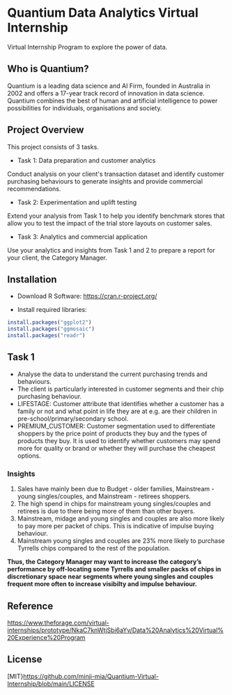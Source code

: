 # Quantium Data Analytics Virtual Internship

Virtual Internship Program to explore the power of data.

## Who is Quantium?

Quantium is a leading data science and AI Firm, founded in Australia in 2002 and offers a 17-year track record of innovation in data science.
Quantium combines the best of human and artificial intelligence to power possibilities for individuals, organisations and society. 

## Project Overview

This project consists of 3 tasks.

+ Task 1: Data preparation and customer analytics

Conduct analysis on your client's transaction dataset and identify customer purchasing behaviours to generate insights and provide commercial recommendations.

+ Task 2: Experimentation and uplift testing

Extend your analysis from Task 1 to help you identify benchmark stores that allow you to test the impact of the trial store layouts on customer sales.

+ Task 3: Analytics and commercial application

Use your analytics and insights from Task 1 and 2 to prepare a report for your client, the Category Manager.

## Installation

+ Download R Software: https://cran.r-project.org/

+ Install required libraries:

```r 
install.packages("ggplot2")
install.packages("ggmosaic")
install.packages("readr")
``` 

## Task 1

+ Analyse the data to understand the current purchasing trends and behaviours.
+ The client is particularly interested in customer segments and their chip purchasing behaviour. 
+ LIFESTAGE: Customer attribute that identifies whether a customer has a family or not and what point in life they are at e.g. are their children in pre-school/primary/secondary school. 
+ PREMIUM_CUSTOMER: Customer segmentation used to differentiate shoppers by the price point of products they buy and the types of products they buy. It is used to identify whether customers may spend more for quality or brand or whether they will purchase the cheapest options. 

### Insights

1. Sales have mainly been due to Budget - older families, Mainstream - young singles/couples, and Mainstream  - retirees shoppers. 
2. The high spend in chips for mainstream young singles/couples and retirees is due to there being more of them than other buyers. 
3. Mainstream, midage and young singles and  couples are also more likely to pay more per packet of chips. This is indicative of impulse buying behaviour.
4. Mainstream young singles and couples are 23% more likely to purchase Tyrrells chips  compared to the rest of the population. 

**Thus, the Category Manager may want to increase the category’s performance by off-locating some Tyrrells and smaller packs of chips in discretionary space near segments  where young singles and couples frequent more often to increase visibilty and impulse behaviour.**

## Reference
https://www.theforage.com/virtual-internships/prototype/NkaC7knWtjSbi6aYv/Data%20Analytics%20Virtual%20Experience%20Program

## License

[MIT}https://github.com/minji-mia/Quantium-Virtual-Internship/blob/main/LICENSE
